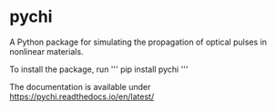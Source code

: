# pychi

A Python package for simulating the propagation of optical pulses in nonlinear materials.

To install the package, run
'''
pip install pychi
'''

The documentation is available under
https://pychi.readthedocs.io/en/latest/

